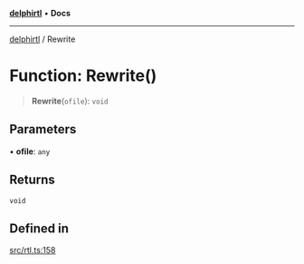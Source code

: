 [**delphirtl**](../README.md) • **Docs**

***

[delphirtl](../globals.md) / Rewrite

# Function: Rewrite()

> **Rewrite**(`ofile`): `void`

## Parameters

• **ofile**: `any`

## Returns

`void`

## Defined in

[src/rtl.ts:158](https://github.com/chuacw/delphirtl/blob/df8a1102afe240ac0634e8cf60783cbd5a5ad06f/src/rtl.ts#L158)
